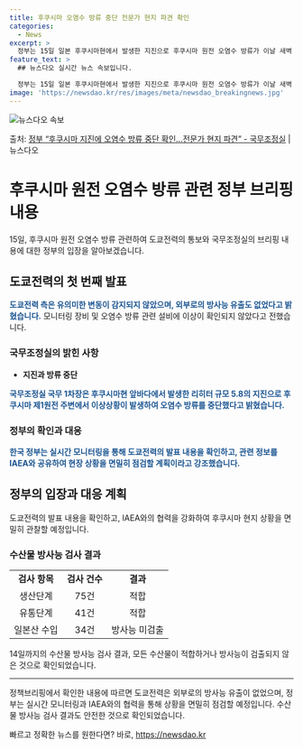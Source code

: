 ```yaml
---
title: 후쿠시마 오염수 방류 중단 전문가 현지 파견 확인
categories:
  - News
excerpt: >
  정부는 15일 일본 후쿠시마현에서 발생한 지진으로 후쿠시마 원전 오염수 방류가 이날 새벽 0시 33분에 중단…
feature_text: >
  ## 뉴스다오 실시간 뉴스 속보입니다.

  정부는 15일 일본 후쿠시마현에서 발생한 지진으로 후쿠시마 원전 오염수 방류가 이날 새벽 0시 33분에 중단…
image: 'https://newsdao.kr/res/images/meta/newsdao_breakingnews.jpg'
---
```


![뉴스다오 속보](https://newsdao.kr/res/images/meta/newsdao_breakingnews.jpg)

<p>출처: <a href="https://newsdao.kr/3350" rel="dofollow">정부 “후쿠시마 지진에 오염수 방류 중단 확인…전문가 현지 파견” - 국무조정실</a> | 뉴스다오</p>

<h1>후쿠시마 원전 오염수 방류 관련 정부 브리핑 내용</h1>

<p data-ke-size="size16">15일, 후쿠시마 원전 오염수 방류 관련하여 도쿄전력의 통보와 국무조정실의 브리핑 내용에 대한 정부의 입장을 알아보겠습니다.</p>

<h2 data-ke-size="size26">도쿄전력의 첫 번째 발표</h2>

<p><b><span style="color: #1a5490;">도쿄전력 측은 유의미한 변동이 감지되지 않았으며, 외부로의 방사능 유출도 없었다고 밝혔습니다.</span></b> 모니터링 장비 및 오염수 방류 관련 설비에 이상이 확인되지 않았다고 전했습니다.</p>

<h3>국무조정실의 밝힌 사항</h3>

<ul>
  <li><b>지진과 방류 중단</b></li>
</ul>

<p><b><span style="color: #1a5490;">국무조정실 국무 1차장은 후쿠시마현 앞바다에서 발생한 리히터 규모 5.8의 지진으로 후쿠시마 제1원전 주변에서 이상상황이 발생하여 오염수 방류를 중단했다고 밝혔습니다.</span></b></p>

<h3>정부의 확인과 대응</h3>

<p><b><span style="color: #1a5490;">한국 정부는 실시간 모니터링을 통해 도쿄전력의 발표 내용을 확인하고, 관련 정보를 IAEA와 공유하여 현장 상황을 면밀히 점검할 계획이라고 강조했습니다.</span></b></p>

<h2 data-ke-size="size26">정부의 입장과 대응 계획</h2>

<p>도쿄전력의 발표 내용을 확인하고, IAEA와의 협력을 강화하여 후쿠시마 현지 상황을 면밀히 관찰할 예정입니다.</p>

<h3>수산물 방사능 검사 결과</h3>

<table>
  <tr>
    <td style="text-align: center; height: 17px;"><b>검사 항목</b></td>
    <td style="text-align: center; height: 17px;"><b>검사 건수</b></td>
    <td style="text-align: center; height: 17px;"><b>결과</b></td>
  </tr>
  <tr>
    <td style="text-align: center; height: 17px;">생산단계</td>
    <td style="text-align: center; height: 17px;">75건</td>
    <td style="text-align: center; height: 17px;">적합</td>
  </tr>
  <tr>
    <td style="text-align: center; height: 17px;">유통단계</td>
    <td style="text-align: center; height: 17px;">41건</td>
    <td style="text-align: center; height: 17px;">적합</td>
  </tr>
  <tr>
    <td style="text-align: center; height: 17px;">일본산 수입</td>
    <td style="text-align: center; height: 17px;">34건</td>
    <td style="text-align: center; height: 17px;">방사능 미검출</td>
  </tr>
</table>

<p>14일까지의 수산물 방사능 검사 결과, 모든 수산물이 적합하거나 방사능이 검출되지 않은 것으로 확인되었습니다.</p>

<hr>

<p data-ke-size="size16">정책브리핑에서 확인한 내용에 따르면 도쿄전력은 외부로의 방사능 유출이 없었으며, 정부는 실시간 모니터링과 IAEA와의 협력을 통해 상황을 면밀히 점검할 예정입니다. 수산물 방사능 검사 결과도 안전한 것으로 확인되었습니다.</p> 

빠르고 정확한 뉴스를 원한다면? 바로, <a href="https://newsdao.kr" rel="dofollow">https://newsdao.kr</a>


